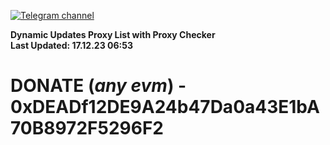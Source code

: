 [![Telegram channel](https://img.shields.io/endpoint?url=https://runkit.io/damiankrawczyk/telegram-badge/branches/master?url=https://t.me/n4z4v0d)](https://t.me/n4z4v0d) 

**Dynamic Updates Proxy List with Proxy Checker**  
**Last Updated: 17.12.23 06:53**

# DONATE (_any evm_) - 0xDEADf12DE9A24b47Da0a43E1bA70B8972F5296F2
